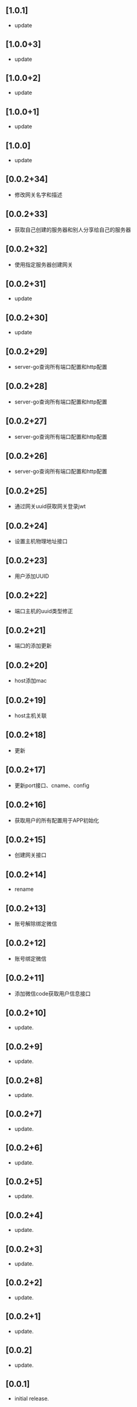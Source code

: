 ## [1.0.1]

* update

## [1.0.0+3]

* update

## [1.0.0+2]

* update

## [1.0.0+1]

* update

## [1.0.0]

* update

## [0.0.2+34]

* 修改网关名字和描述

## [0.0.2+33]

* 获取自己创建的服务器和别人分享给自己的服务器

## [0.0.2+32]

* 使用指定服务器创建网关

## [0.0.2+31]

* update

## [0.0.2+30]

* update

## [0.0.2+29]

* server-go查询所有端口配置和http配置

## [0.0.2+28]

* server-go查询所有端口配置和http配置

## [0.0.2+27]

* server-go查询所有端口配置和http配置

## [0.0.2+26]

* server-go查询所有端口配置和http配置

## [0.0.2+25]

* 通过网关uuid获取网关登录jwt

## [0.0.2+24]

* 设置主机物理地址接口

## [0.0.2+23]

* 用户添加UUID

## [0.0.2+22]

* 端口主机的uuid类型修正

## [0.0.2+21]

* 端口的添加更新

## [0.0.2+20]

* host添加mac

## [0.0.2+19]

* host主机关联

## [0.0.2+18]

* 更新

## [0.0.2+17]

* 更新port接口、cname、config

## [0.0.2+16]

* 获取用户的所有配置用于APP初始化

## [0.0.2+15]

* 创建网关接口

## [0.0.2+14]

* rename

## [0.0.2+13]

* 账号解除绑定微信

## [0.0.2+12]

* 账号绑定微信

## [0.0.2+11]

* 添加微信code获取用户信息接口

## [0.0.2+10]

* update.

## [0.0.2+9]

* update.

## [0.0.2+8]

* update.

## [0.0.2+7]

* update.

## [0.0.2+6]

* update.

## [0.0.2+5]

* update.

## [0.0.2+4]

* update.

## [0.0.2+3]

* update.

## [0.0.2+2]

* update.

## [0.0.2+1]

* update.

## [0.0.2]

* update.

## [0.0.1]

* initial release.
